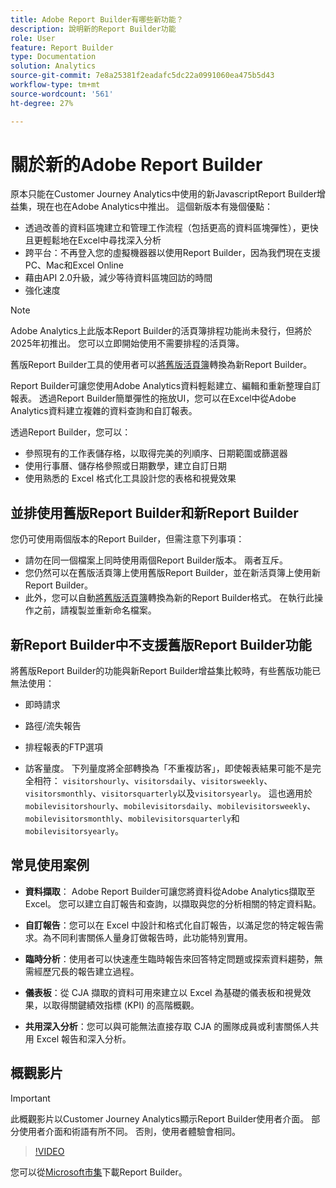```yaml
---
title: Adobe Report Builder有哪些新功能？
description: 說明新的Report Builder功能
role: User
feature: Report Builder
type: Documentation
solution: Analytics
source-git-commit: 7e8a25381f2eadafc5dc22a0991060ea475b5d43
workflow-type: tm+mt
source-wordcount: '561'
ht-degree: 27%

---
```


# 關於新的Adobe Report Builder

原本只能在Customer Journey Analytics中使用的新JavascriptReport Builder增益集，現在也在Adobe Analytics中推出。 這個新版本有幾個優點：

- 透過改善的資料區塊建立和管理工作流程（包括更高的資料區塊彈性），更快且更輕鬆地在Excel中尋找深入分析
- 跨平台：不再登入您的虛擬機器器以使用Report Builder，因為我們現在支援PC、Mac和Excel Online
- 藉由API 2.0升級，減少等待資料區塊回訪的時間
- 強化速度

>[!NOTE]
>
>Adobe Analytics上此版本Report Builder的活頁簿排程功能尚未發行，但將於2025年初推出。 您可以立即開始使用不需要排程的活頁簿。

舊版Report Builder工具的使用者可以[將舊版活頁簿](/help/analyze/report-builder/convert-workbooks.md)轉換為新Report Builder。

Report Builder可讓您使用Adobe Analytics資料輕鬆建立、編輯和重新整理自訂報表。 透過Report Builder簡單彈性的拖放UI，您可以在Excel中從Adobe Analytics資料建立複雜的資料查詢和自訂報表。

透過Report Builder，您可以：

- 參照現有的工作表儲存格，以取得完美的列順序、日期範圍或篩選器
- 使用行事曆、儲存格參照或日期數學，建立自訂日期
- 使用熟悉的 Excel 格式化工具設計您的表格和視覺效果

## 並排使用舊版Report Builder和新Report Builder

您仍可使用兩個版本的Report Builder，但需注意下列事項：

- 請勿在同一個檔案上同時使用兩個Report Builder版本。 兩者互斥。
- 您仍然可以在舊版活頁簿上使用舊版Report Builder，並在新活頁簿上使用新Report Builder。
- 此外，您可以自動[將舊版活頁簿](/help/analyze/report-builder/convert-workbooks.md)轉換為新的Report Builder格式。 在執行此操作之前，請複製並重新命名檔案。

## 新Report Builder中不支援舊版Report Builder功能

將舊版Report Builder的功能與新Report Builder增益集比較時，有些舊版功能已無法使用：

- 即時請求

- 路徑/流失報告

- 排程報表的FTP選項

- 訪客量度。 下列量度將全部轉換為「不重複訪客」，即使報表結果可能不是完全相符： `visitorshourly`、`visitorsdaily`、`visitorsweekly`、`visitorsmonthly`、`visitorsquarterly`以及`visitorsyearly`。 這也適用於`mobilevisitorshourly`、`mobilevisitorsdaily`、`mobilevisitorsweekly`、`mobilevisitorsmonthly`、`mobilevisitorsquarterly`和`mobilevisitorsyearly`。

## 常見使用案例

- **資料擷取**： Adobe Report Builder可讓您將資料從Adobe Analytics擷取至Excel。 您可以建立自訂報告和查詢，以擷取與您的分析相關的特定資料點。

- **自訂報告**：您可以在 Excel 中設計和格式化自訂報告，以滿足您的特定報告需求。為不同利害關係人量身訂做報告時，此功能特別實用。

- **臨時分析**：使用者可以快速產生臨時報告來回答特定問題或探索資料趨勢，無需經歷冗長的報告建立過程。

- **儀表板**：從 CJA 擷取的資料可用來建立以 Excel 為基礎的儀表板和視覺效果，以取得關鍵績效指標 (KPI) 的高階概觀。

- **共用深入分析**：您可以與可能無法直接存取 CJA 的團隊成員或利害關係人共用 Excel 報告和深入分析。

## 概觀影片

>[!IMPORTANT]
>
>此概觀影片以Customer Journey Analytics顯示Report Builder使用者介面。 部分使用者介面和術語有所不同。 否則，使用者體驗會相同。

>[!VIDEO](https://video.tv.adobe.com/v/337569/?quality=12&learn=on)

您可以從[Microsoft市集](https://appsource.microsoft.com/en-us/product/office/WA200003101?tab=Overview)下載Report Builder。
